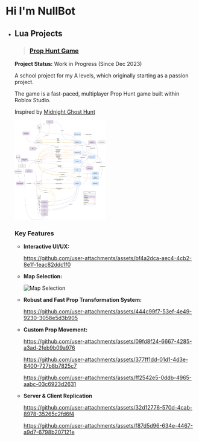 # Hi I'm NullBot

- ## Lua Projects
  >### [Prop Hunt Game](https://www.roblox.com/games/15770783003/Game)
    **Project Status:** Work in Progress (Since Dec 2023)

    A school project for my A levels, which originally starting as a passion project.

    The game is a fast-paced, multiplayer Prop Hunt game built within Roblox Studio.
    
    Inspired by [Midnight Ghost Hunt](https://store.steampowered.com/app/915810/Midnight_Ghost_Hunt/)

    <img src="images/Networking_PropHunt.png" height="50%" width="50%" alt="Networking"/>

    ### Key Features
    - **Interactive UI/UX:**

        https://github.com/user-attachments/assets/bf4a2dca-aec4-4cb2-8e1f-1eac82ddc1f0

    - **Map Selection:**

        ![Map Selection](https://github.com/user-attachments/assets/62126cab-422e-499c-a693-4d69347fd1d7)

    - **Robust and Fast Prop Transformation System:**

        https://github.com/user-attachments/assets/444c99f7-53ef-4e49-9230-3058e5d3b905



  - **Custom Prop Movement:**
      
      https://github.com/user-attachments/assets/09fd8f24-6667-4285-a3ad-2feb9b09a976

      https://github.com/user-attachments/assets/377ff1dd-01d1-4d3e-8400-727b8b7825c7

      https://github.com/user-attachments/assets/ff2542e5-0ddb-4965-aabc-03c6923d2631


  - **Server & Client Replication**
 
    https://github.com/user-attachments/assets/32d12776-570d-4cab-8978-35265c2fd6f4

    https://github.com/user-attachments/assets/f87d5d96-634e-4467-a9d7-6798b207121e

